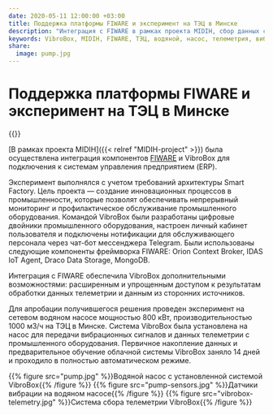 ```yaml
---
date: 2020-05-11 12:00:00 +03:00
title: Поддержка платформы FIWARE и эксперимент на ТЭЦ в Минске
description: "Интеграция с FIWARE в рамках проекта MIDIH, сбор данных с водяного насоса на ТЭЦ в Минске"
keywords: VibroBox, MIDIH, FIWARE, ТЭЦ, водяной, насос, телеметрия, вибрация, сенсоры, интеграция, цифровой двойник
share:
  image: pump.jpg
---
```

# Поддержка платформы FIWARE и эксперимент на ТЭЦ в Минске

{{<date>}}

[В рамках проекта MIDIH]({{< relref "MIDIH-project" >}}) была осуществлена интеграция компонентов [FIWARE](https://www.fiware.org/) и VibroBox для подключения к системам управления предприятием (ERP).

Эксперимент выполнялся с учетом требований архитектуры Smart Factory. Цель проекта — создание инновационных процессов в промышленности, которые позволят обеспечивать непрерывный мониторинг и профилактическое обслуживание промышленного оборудования. Командой VibroBox были разработаны цифровые двойники промышленного оборудования, настроен личный кабинет пользователя и подключены нотификации для обслуживающего персонала через чат-бот мессенджера Telegram. Были использованы следующие компоненты фреймворка FIWARE: Orion Context Broker, IDAS IoT Agent, Draco Data Storage, MongoDB.

Интеграция с FIWARE обеспечила VibroBox дополнительными возможностями: расширенным и упрощенным доступом к результатам обработки данных телеметрии и данным из сторонних источников.

Для апробации получившегося решения проведен эксперимент на сетевом водяном насосе мощностью 800 кВт, производительностью 1000 м3/ч на ТЭЦ в Минске. Система VibroBox была установлена на насос для передачи вибрационных сигналов и данных телеметрии c промышленного оборудования. Первичное накопление данных и предварительное обучение облачной системы VibroBox заняло 14 дней и проходило в полностью автоматическом режиме.

{{% figure src="pump.jpg" %}}Водяной насос с установленной системой VibroBox{{% /figure %}}
{{% figure src="pump-sensors.jpg" %}}Датчики вибрации на водяном насосе{{% /figure %}}
{{% figure src="vibrobox-telemetry.jpg" %}}Система сбора телеметрии VibroBox{{% /figure %}}
